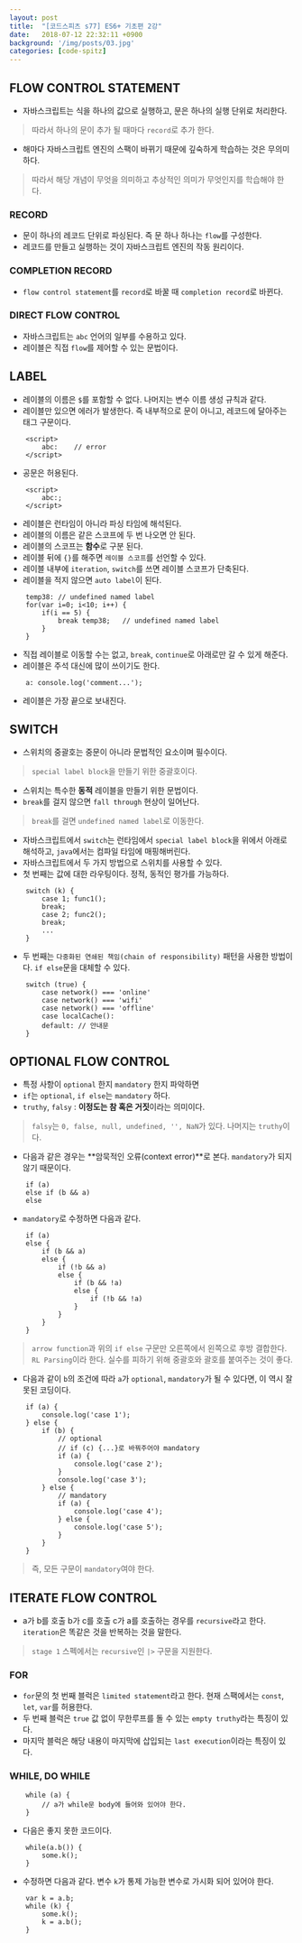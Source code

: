 ```yaml
---
layout: post
title:  "[코드스피츠 s77] ES6+ 기초편 2강"
date:   2018-07-12 22:32:11 +0900
background: '/img/posts/03.jpg'
categories: [code-spitz]
---
```

## FLOW CONTROL STATEMENT
- 자바스크립트는 식을 하나의 값으로 실행하고, 문은 하나의 실행 단위로 처리한다.
> 따라서 하나의 문이 추가 될 때마다 `record`로 추가 한다.
- 해마다 자바스크립트 엔진의 스팩이 바뀌기 때문에 깊숙하게 학습하는 것은 무의미하다.
> 따라서 해당 개념이 무엇을 의미하고 추상적인 의미가 무엇인지를 학습해야 한다.

### RECORD
- 문이 하나의 레코드 단위로 파싱된다. 즉 문 하나 하나는 `flow`를 구성한다.
- 레코드를 만들고 실행하는 것이 자바스크립트 엔진의 작동 원리이다.

### COMPLETION RECORD
- `flow control statement`를 `record`로 바꿀 때 `completion record`로 바뀐다.

### DIRECT FLOW CONTROL
- 자바스크립트는 `abc` 언어의 일부를 수용하고 있다.
- 레이블은 직접 `flow`를 제어할 수 있는 문법이다.

## LABEL
- 레이블의 이름은 `$`를 포함할 수 없다. 나머지는 변수 이름 생성 규칙과 같다.
- 레이블만 있으면 에러가 발생한다. 즉 내부적으로 문이 아니고, 레코드에 달아주는 태그 구문이다.
~~~
    <script>
        abc:    // error
    </script>
~~~

- 공문은 허용된다.
~~~
    <script>
        abc:;
    </script>
~~~

- 레이블은 런타임이 아니라 파싱 타임에 해석된다.
- 레이블의 이름은 같은 스코프에 두 번 나오면 안 된다.
- 레이블의 스코프는 **함수**로 구분 된다.
- 레이블 뒤에 `{}`를 해주면 `레이블 스코프`를 선언할 수 있다.
- 레이블 내부에 `iteration`, `switch`를 쓰면 레이블 스코프가 단축된다.
- 레이블을 적지 않으면 `auto label`이 된다.
~~~
    temp38: // undefined named label
    for(var i=0; i<10; i++) {
        if(i == 5) {
            break temp38;   // undefined named label
        }
    }
~~~

- 직접 레이블로 이동할 수는 없고, `break`, `continue`로 아래로만 갈 수 있게 해준다.
- 레이블은 주석 대신에 많이 쓰이기도 한다.
~~~
    a: console.log('comment...');
~~~
- 레이블은 가장 끝으로 보내진다.

## SWITCH
- 스위치의 중괄호는 중문이 아니라 문법적인 요소이며 필수이다.
> `special label block`을 만들기 위한 중괄호이다.
- 스위치는 특수한 **동적** 레이블을 만들기 위한 문법이다.
- `break`를 걸지 않으면 `fall through` 현상이 일어난다.
> `break`를 걸면 `undefined named label`로 이동한다.
- 자바스크립트에서 `switch`는 런타임에서 `special label block`을 위에서 아래로 해석하고, `java`에서는 컴파일 타임에 매핑해버린다.
- 자바스크립트에서 두 가지 방법으로 스위치를 사용할 수 있다.
- 첫 번째는 값에 대한 라우팅이다. 정적, 동적인 평가를 가능하다.
~~~
    switch (k) {
        case 1; func1();
        break;
        case 2; func2();
        break;
        ...
    }
~~~

- 두 번째는 `다중화된 연쇄된 책임(chain of responsibility)` 패턴을 사용한 방법이다. `if else`문을 대체할 수 있다.
~~~ 
    switch (true) {
        case network() === 'online'
        case network() === 'wifi'
        case network() === 'offline'
        case localCache():
        default: // 안내문
    }
~~~

## OPTIONAL FLOW CONTROL
- 특정 사항이 `optional` 한지 `mandatory` 한지 파악하면 
- `if`는 `optional`, `if else`는 `mandatory` 하다.
- `truthy`, `falsy` : **이정도는 참 혹은 거짓**이라는 의미이다.
> `falsy`는 `0, false, null, undefined, '', NaN`가 있다. 나머지는 `truthy`이다.

- 다음과 같은 경우는 **암묵적인 오류(context error)**로 본다. `mandatory`가 되지 않기 때문이다.
~~~
    if (a)
    else if (b && a)
    else
~~~

- `mandatory`로 수정하면 다음과 같다.
~~~
    if (a)
    else {
        if (b && a)
        else {
            if (!b && a)
            else {
                if (b && !a)
                else {
                    if (!b && !a)
                }
            }
        }
    }
~~~
> `arrow function`과 위의 `if else` 구문만 오른쪽에서 왼쪽으로 후방 결합한다. `RL Parsing`이라 한다.
실수를 피하기 위해 중괄호와 괄호를 붙여주는 것이 좋다.

- 다음과 같이 `b`의 조건에 따라 `a`가 `optional`, `mandatory`가 될 수 있다면, 이 역시 잘못된 코딩이다.
~~~
    if (a) {
        console.log('case 1');
    } else {
        if (b) {
            // optional
            // if (c) {...}로 바꿔주어야 mandatory
            if (a) {
                console.log('case 2');
            }
            console.log('case 3');
        } else {
            // mandatory
            if (a) {
                console.log('case 4');
            } else {
                console.log('case 5');
            }
        }
    }
~~~
> 즉, 모든 구문이 `mandatory`여야 한다.

## ITERATE FLOW CONTROL
- a가 b를 호출 b가 c를 호출 c가 a를 호출하는 경우를 `recursive`라고 한다.
`iteration`은 똑같은 것을 반복하는 것을 말한다.
> `stage 1` 스펙에서는 `recursive`인  `|>` 구문을 지원한다.

### FOR
- `for`문의 첫 번째 블럭은 `limited statement`라고 한다. 현재 스팩에서는 `const`, `let`, `var`를 허용한다.
- 두 번째 블럭은 `true` 값 없이 무한루프를 돌 수 있는 `empty truthy`라는 특징이 있다.
- 마지막 블럭은 해당 내용이 마지막에 삽입되는 `last execution`이라는 특징이 있다.

### WHILE, DO WHILE
~~~
    while (a) {
        // a가 while문 body에 들어와 있어야 한다.
    }
~~~

- 다음은 좋지 못한 코드이다.
~~~
    while(a.b()) {
        some.k();
    }
~~~

- 수정하면 다음과 같다. 변수 `k`가 통제 가능한 변수로 가시화 되어 있어야 한다.
~~~
    var k = a.b;
    while (k) {
        some.k();
        k = a.b();
    }
~~~
